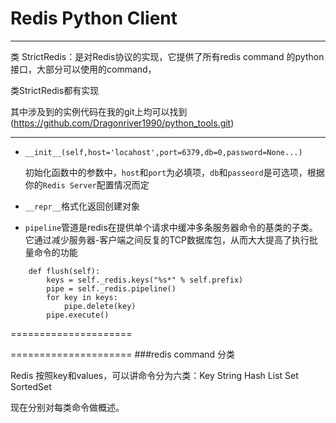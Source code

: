 Redis Python Client
======================

---------------------
类 StrictRedis：是对Redis协议的实现，它提供了所有redis command 的python接口，大部分可以使用的command，

类StrictRedis都有实现

其中涉及到的实例代码在我的git上均可以找到 (https://github.com/Dragonriver1990/python_tools.git)
 
---------------------


* `__init__(self,host='locahost',port=6379,db=0,password=None...)`

	初始化函数中的参数中，`host`和`port`为必填项，`db`和`passeord`是可选项，根据你的`Redis Server`配置情况而定

* `__repr__`格式化返回创建对象


* `pipeline`管道是redis在提供单个请求中缓冲多条服务器命令的基类的子类。它通过减少服务器-客户端之间反复的TCP数据库包，从而大大提高了执行批量命令的功能

```
	def flush(self):
        keys = self._redis.keys("%s*" % self.prefix)
        pipe = self._redis.pipeline()
        for key in keys:
            pipe.delete(key)
        pipe.execute()
```



=====================

=====================
###redis command 分类

Redis 按照key和values，可以讲命令分为六类：Key   String Hash  List   Set    SortedSet

现在分别对每类命令做概述。
